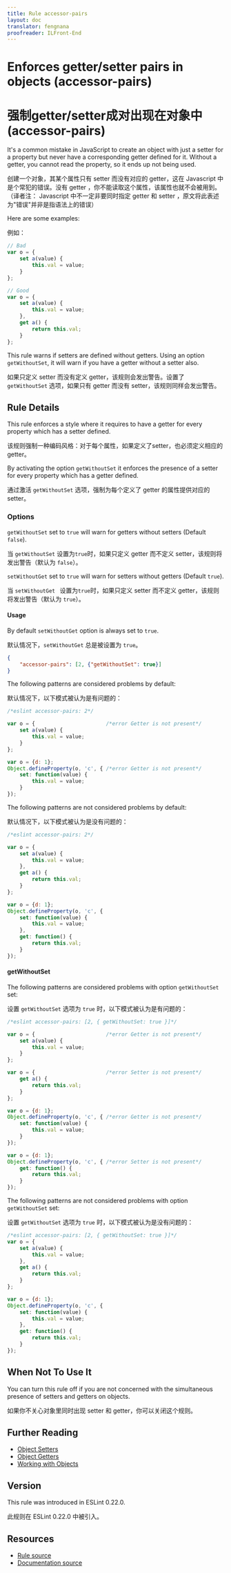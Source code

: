 ```yaml
---
title: Rule accessor-pairs
layout: doc
translator: fengnana
proofreader: ILFront-End
---
```

<!-- Note: No pull requests accepted for this file. See README.md in the root directory for details. -->
# Enforces getter/setter pairs in objects (accessor-pairs)

# 强制getter/setter成对出现在对象中 (accessor-pairs)

It's a common mistake in JavaScript to create an object with just a setter for a property but never have a corresponding getter defined for it. Without a getter, you cannot read the property, so it ends up not being used.

创建一个对象，其某个属性只有 setter 而没有对应的 getter，这在 Javascript 中 是个常犯的错误。没有 getter ，你不能读取这个属性，该属性也就不会被用到。（译者注： Javascript 中不一定非要同时指定 getter 和 setter ，原文将此表述为"错误"并非是指语法上的错误）

Here are some examples:

例如：

```js
// Bad
var o = {
    set a(value) {
        this.val = value;
    }
};

// Good
var o = {
    set a(value) {
        this.val = value;
    },
    get a() {
        return this.val;
    }
};

```

This rule warns if setters are defined without getters. Using an option `getWithoutSet`, it will warn if you have a getter without a setter also.

如果只定义 setter 而没有定义 getter，该规则会发出警告。设置了 `getWithoutSet` 选项，如果只有 getter 而没有 setter，该规则同样会发出警告。

## Rule Details

This rule enforces a style where it requires to have a getter for every property which has a setter defined.

该规则强制一种编码风格：对于每个属性，如果定义了setter，也必须定义相应的 getter。

By activating the option `getWithoutSet` it enforces the presence of a setter for every property which has a getter defined.

通过激活 `getWithoutSet` 选项，强制为每个定义了 getter 的属性提供对应的 setter。


### Options

`getWithoutSet` set to `true` will warn for getters without setters (Default `false`).

当 `getWithoutSet` 设置为`true`时，如果只定义 getter 而不定义 setter，该规则将发出警告（默认为 `false`）。

`setWithoutGet` set to `true` will warn for setters without getters (Default `true`).

当 `setWithoutGet ` 设置为`true`时，如果只定义 setter 而不定义 getter，该规则将发出警告（默认为 `true`）。

#### Usage

By default `setWithoutGet` option is always set to `true`.

默认情况下，`setWithoutGet` 总是被设置为  `true`。

```json
{
    "accessor-pairs": [2, {"getWithoutSet": true}]
}
```

The following patterns are considered problems by default:

默认情况下，以下模式被认为是有问题的：

```js
/*eslint accessor-pairs: 2*/

var o = {                       /*error Getter is not present*/
    set a(value) {
        this.val = value;
    }
};

var o = {d: 1};
Object.defineProperty(o, 'c', { /*error Getter is not present*/
    set: function(value) {
        this.val = value;
    }
});
```

The following patterns are not considered problems by default:

默认情况下，以下模式被认为是没有问题的：

```js
/*eslint accessor-pairs: 2*/

var o = {
    set a(value) {
        this.val = value;
    },
    get a() {
        return this.val;
    }
};

var o = {d: 1};
Object.defineProperty(o, 'c', {
    set: function(value) {
        this.val = value;
    },
    get: function() {
        return this.val;
    }
});

```

#### getWithoutSet

The following patterns are considered problems with option `getWithoutSet` set:

设置 `getWithoutSet` 选项为 `true` 时，以下模式被认为是有问题的：

```js
/*eslint accessor-pairs: [2, { getWithoutSet: true }]*/

var o = {                       /*error Getter is not present*/
    set a(value) {
        this.val = value;
    }
};

var o = {                       /*error Setter is not present*/
    get a() {
        return this.val;
    }
};

var o = {d: 1};
Object.defineProperty(o, 'c', { /*error Getter is not present*/
    set: function(value) {
        this.val = value;
    }
});

var o = {d: 1};
Object.defineProperty(o, 'c', { /*error Setter is not present*/
    get: function() {
        return this.val;
    }
});
```

The following patterns are not considered problems with option `getWithoutSet` set:

设置 `getWithoutSet` 选项为 `true` 时，以下模式被认为是没有问题的：

```js
/*eslint accessor-pairs: [2, { getWithoutSet: true }]*/
var o = {
    set a(value) {
        this.val = value;
    },
    get a() {
        return this.val;
    }
};

var o = {d: 1};
Object.defineProperty(o, 'c', {
    set: function(value) {
        this.val = value;
    },
    get: function() {
        return this.val;
    }
});

```

## When Not To Use It

You can turn this rule off if you are not concerned with the simultaneous presence of setters and getters on objects.

如果你不关心对象里同时出现 setter 和 getter，你可以关闭这个规则。

## Further Reading

* [Object Setters](https://developer.mozilla.org/en-US/docs/Web/JavaScript/Reference/Functions/set)
* [Object Getters](https://developer.mozilla.org/en-US/docs/Web/JavaScript/Reference/Functions/get)
* [Working with Objects](https://developer.mozilla.org/en-US/docs/Web/JavaScript/Guide/Working_with_Objects)

## Version

This rule was introduced in ESLint 0.22.0.

此规则在 ESLint 0.22.0 中被引入。

## Resources

* [Rule source](https://github.com/eslint/eslint/tree/master/lib/rules/accessor-pairs.js)
* [Documentation source](https://github.com/eslint/eslint/tree/master/docs/rules/accessor-pairs.md)
